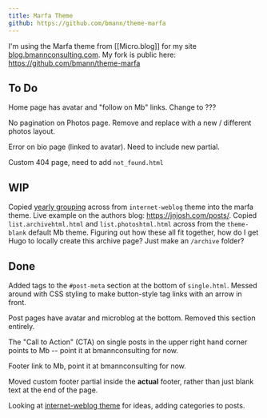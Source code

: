 ```yaml
---
title: Marfa Theme
github: https://github.com/bmann/theme-marfa
---
```


I'm using the Marfa theme from [[Micro.blog]] for my site [blog.bmannconsulting.com](https://blog.bmannconsulting.com). My fork is public here: https://github.com/bmann/theme-marfa

## To Do

Home page has avatar and "follow on Mb" links. Change to ???

No pagination on Photos page. Remove and replace with a new / different photos layout.

Error on bio page (linked to avatar). Need to include new partial.

Custom 404 page, need to add `not_found.html`

## WIP

Copied [yearly grouping](https://github.com/jnjosh/internet-weblog/blob/master/layouts/partials/yearly_grouping.html) across from `internet-weblog` theme into the marfa theme. Live example on the authors blog: <https://jnjosh.com/posts/>. Copied `list.archivehtml.html` and `list.photoshtml.html` across from the `theme-blank` default Mb theme. Figuring out how these all fit together, how do I get Hugo to locally create this archive page? Just make an `/archive` folder?

## Done

Added tags to the `#post-meta` section at the bottom of `single.html`. Messed around with CSS styling to make button-style tag links with an arrow in front.

Post pages have avatar and microblog at the bottom. Removed this section entirely.

The "Call to Action" (CTA) on single posts in the upper right hand corner points to Mb -- point it at bmannconsulting for now.

Footer link to Mb, point it at bmannconsulting for now.

Moved custom footer partial inside the **actual** footer, rather than just blank text at the end of the page.

Looking at [internet-weblog theme](https://github.com/jnjosh/internet-weblog) for ideas, adding categories to posts.

